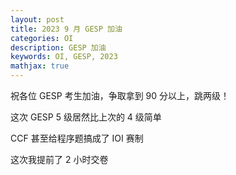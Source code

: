 ```yaml
---
layout: post
title: 2023 9 月 GESP 加油 
categories: OI
description: GESP 加油
keywords: OI, GESP, 2023
mathjax: true
---
```


祝各位 GESP 考生加油，争取拿到 90 分以上，跳两级！

这次 GESP 5 级居然比上次的 4 级简单

CCF 甚至给程序题搞成了 IOI 赛制

这次我提前了 2 小时交卷
